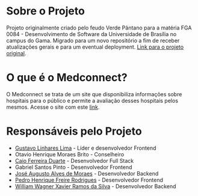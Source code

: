 # Sobre o Projeto

Projeto originalmente criado pelo feudo Verde Pântano para a matéria FGA 0084 - Desenvolvimento de Software da Universidade de Brasília no campus do Gama. Migrado para um novo repositório a fim de receber atualizações gerais e para um eventual deployment. [Link para o projeto original](https://github.com/Wooo589/unb-ds-verde-pantano).

# O que é o Medconnect?

O Medconnect se trata de um site que disponibiliza informações sobre hospitais para o público e permite a avaliação desses hospitais pelos mesmos. Acesse o site com este [link](https://medconnect-verde-pantano.vercel.app/).

# Responsáveis pelo Projeto

- [Gustavo Linhares Lima](https://github.com/guslnhm) - Líder e desenvolvedor Frontend
- Otavio Henrique Moraes Brito - Conselheiro
- [Caio Ferreira Duarte](https://github.com/CaioDuart-dev) - Desenvolvedor Full Stack
- Gabriel Santos Pinto - Desenvolvedor Frontend
- [José Augusto Alves de Moraes](https://github.com/JAugustoM) - Desenvolvedor Backend
- [Pedro Henrique Freire Rodrigues](https://github.com/Pedro-Henrique3) - Desenvolvedor Frontend
- [William Wagner Xavier Ramos da Silva](https://github.com/Wooo589) - Desenvolvedor Backend
